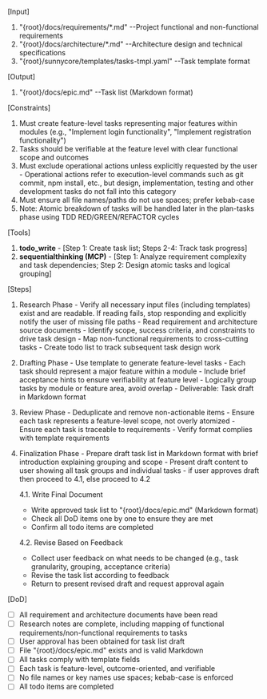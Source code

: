 [Input]
  1. "{root}/docs/requirements/*.md" --Project functional and non-functional requirements
  2. "{root}/docs/architecture/*.md" --Architecture design and technical specifications
  3. "{root}/sunnycore/templates/tasks-tmpl.yaml" --Task template format

[Output]
  1. "{root}/docs/epic.md" --Task list (Markdown format)

[Constraints]
  1. Must create feature-level tasks representing major features within modules (e.g., "Implement login functionality", "Implement registration functionality")
  2. Tasks should be verifiable at the feature level with clear functional scope and outcomes
  3. Must exclude operational actions unless explicitly requested by the user
    - Operational actions refer to execution-level commands such as git commit, npm install, etc., but design, implementation, testing and other development tasks do not fall into this category
  4. Must ensure all file names/paths do not use spaces; prefer kebab-case
  5. Note: Atomic breakdown of tasks will be handled later in the plan-tasks phase using TDD RED/GREEN/REFACTOR cycles

[Tools]
  1. **todo_write**
    - [Step 1: Create task list; Steps 2-4: Track task progress]
  2. **sequentialthinking (MCP)**
    - [Step 1: Analyze requirement complexity and task dependencies; Step 2: Design atomic tasks and logical grouping]

[Steps]
  1. Research Phase
    - Verify all necessary input files (including templates) exist and are readable. If reading fails, stop responding and explicitly notify the user of missing file paths
    - Read requirement and architecture source documents
    - Identify scope, success criteria, and constraints to drive task design
    - Map non-functional requirements to cross-cutting tasks
    - Create todo list to track subsequent task design work

  2. Drafting Phase
    - Use template to generate feature-level tasks
    - Each task should represent a major feature within a module
    - Include brief acceptance hints to ensure verifiability at feature level
    - Logically group tasks by module or feature area, avoid overlap
    - Deliverable: Task draft in Markdown format

  3. Review Phase
    - Deduplicate and remove non-actionable items
    - Ensure each task represents a feature-level scope, not overly atomized
    - Ensure each task is traceable to requirements
    - Verify format complies with template requirements

  4. Finalization Phase
    - Prepare draft task list in Markdown format with brief introduction explaining grouping and scope
    - Present draft content to user showing all task groups and individual tasks
    - if user approves draft then proceed to 4.1, else proceed to 4.2
      
      4.1. Write Final Document
        - Write approved task list to "{root}/docs/epic.md" (Markdown format)
        - Check all DoD items one by one to ensure they are met
        - Confirm all todo items are completed
      
      4.2. Revise Based on Feedback
        - Collect user feedback on what needs to be changed (e.g., task granularity, grouping, acceptance criteria)
        - Revise the task list according to feedback
        - Return to present revised draft and request approval again

[DoD]
  - [ ] All requirement and architecture documents have been read
  - [ ] Research notes are complete, including mapping of functional requirements/non-functional requirements to tasks
  - [ ] User approval has been obtained for task list draft
  - [ ] File "{root}/docs/epic.md" exists and is valid Markdown
  - [ ] All tasks comply with template fields
  - [ ] Each task is feature-level, outcome-oriented, and verifiable
  - [ ] No file names or key names use spaces; kebab-case is enforced
  - [ ] All todo items are completed
